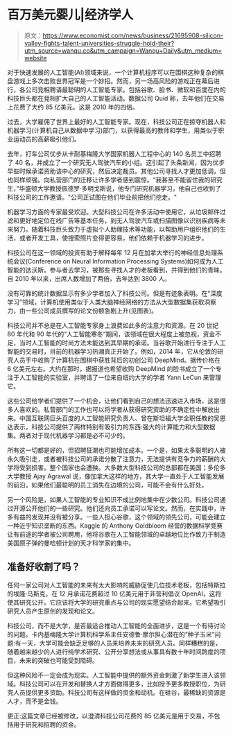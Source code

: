 # 百万美元婴儿|经济学人

> 原文：<https://www.economist.com/news/business/21695908-silicon-valley-fights-talent-universities-struggle-hold-their?utm_source=wanqu.co&utm_campaign=Wanqu+Daily&utm_medium=website>

对于快速发展的人工智能(AI)领域来说，一个计算机程序可以在围棋这种复杂的棋盘游戏上多次击败世界冠军是一个妙招。然而，另一场高风险的游戏正在幕后进行，各公司竞相聘请最聪明的人工智能专家。包括谷歌、脸书、微软和百度在内的科技巨头都在竞相扩大自己的人工智能活动。数据公司 Quid 称，去年他们在交易上花费了大约 85 亿美元。这是 2010 年的四倍。

过去，大学雇佣了世界上最好的人工智能专家。现在，科技公司正在掠夺机器人和机器学习(计算机自己从数据中学习)部门，以获得最高的教师和学生，用类似于职业运动员的高薪吸引他们。

去年，打车公司优步从卡耐基梅隆大学国家机器人工程中心的 140 名员工中招聘了 40 名，并成立了一个研究无人驾驶汽车的小组。这引起了头条新闻，因为优步早些时候承诺资助该中心的研究，然后决定裁员。其他公司寻找人才更加低调，但也同样顽强。向私营部门的迁移让许多学者感到震惊。“我甚至不能留住我的研究生，”华盛顿大学教授佩德罗·多明戈斯说，他专门研究机器学习，他自己也收到了科技公司的工作邀请。"公司正试图在他们毕业前把他们挖走。"

机器学习方面的专家最受欢迎。大型科技公司在许多活动中使用它，从垃圾邮件过滤和更好地定位在线广告等基本任务，到无人驾驶汽车或扫描图像以识别疾病等未来努力。随着科技巨头致力于虚拟个人助理技术等功能，以帮助用户组织他们的生活，或者开发工具，使搜索照片变得更容易，他们依赖于机器学习的进步。

科技公司在这一领域的投资有助于解释每年 12 月在加拿大举行的神经信息处理系统会议(Conference on Neural Information Processing Systems)如何成为人工智能的达沃斯。参与者去学习，被那些寻找人才的老板看到，并得到他们的青睐。自 2010 年以来，出席人数增加了两倍，去年达到 3800 人。

没有可靠的统计数据显示有多少学者加入了科技公司。但是有迹象表明。在“深度学习”领域，计算机使用类似于人类大脑神经网络的方法从大型数据集获取洞察力，由一些公司成员撰写的论文份额急剧上升(见图表)。



科技公司并不总是在人工智能专家身上浪费如此多的注意力和资源。在 20 世纪 80 年代和 90 年代的“人工智能寒冬”期间，该领域在很大程度上被忽视，资金不足，当时人工智能的时尚方法未能达到其早期的承诺。当谷歌开始进行专注于人工智能的交易时，目前的机器学习热潮真正开始了。例如，2014 年，它从伦敦的研究人员手中收购了计算机在围棋中获胜背后的初创公司 DeepMind。据传价格在 6 亿美元左右。大约在那时，据报道也希望收购 DeepMind 的脸书成立了一个专注于人工智能的实验室，并聘请了一位来自纽约大学的学者 Yann LeCun 来管理它。

这些公司给学者们提供了一个机会，让他们看到自己的想法迅速进入市场，这是很多人喜欢的。私营部门的工作也可以将学者从获得研究资助的不确定性中解放出来。中国互联网巨头百度的人工智能研究负责人、曾在斯坦福大学全职任教的吴恩达表示，科技公司提供了两样特别有吸引力的东西:强大的计算能力和大型数据集。两者对于现代机器学习都是必不可少的。

所有这一切都是好的，但招聘狂潮也可能增加成本。一个是，如果太多聪明的人被永久吸引走，或者被科技公司的承诺分散了注意力，无法提供有竞争力的薪酬的大学将受到损害。整个国家也会遭殃。大多数大型科技公司的总部都在美国；多伦多大学教授 Ajay Agrawal 说，像加拿大这样的地方，其大学一直处于人工智能发展的前沿，如果他们最聪明的员工消失在边境的公司，可能不会有什么好处。

另一个风险是，如果人工智能的专业知识不成比例地集中在少数公司。科技公司通过开源公开他们的一些研究。他们还向员工承诺可以写论文。然而，在实践中，许多有益的发现并没有被分享。一些人担心谷歌，这个领域的领先公司，可能会建立一种近乎知识垄断的东西。Kaggle 的 Anthony Goldbloom 经营的数据科学竞赛让有前途的学者被公司聘用，他将谷歌在人工智能领域的卓越地位比作致力于制造美国原子弹的曼哈顿计划的天才科学家的集中。



## 准备好收割了吗？

任何一家公司对人工智能的未来有太大影响的威胁促使几位技术老板，包括特斯拉的埃隆·马斯克，在 12 月承诺花费超过 10 亿美元用于非营利倡议 OpenAI，这将使其研究公开。它应该将大学的研究重点与公司的现实愿望结合起来。它希望吸引研究人员产生原创的发现和论文。

科技公司，而不是大学，是否最适合推动人工智能的全面进步，这是一个有待讨论的问题。卡内基梅隆大学计算机科学系主任安德鲁·摩尔担心潜在的“种子玉米”问题:有一天，大学可能会缺乏足够的人员来培养未来的研究人员。同样糟糕的是，随着越来越少的人进行纯学术研究、公开分享想法或从事具有数十年时间跨度的项目，未来的突破也可能受到阻碍。

但这种风险不一定会成为现实。人工智能中提供的额外资金刺激了新学生进入该领域。科技公司可以在开发和替换人才方面做得更多，比如授予更多教授职位，为研究人员提供更多资助。科技公司有这样做的资金和动机。在硅谷，最稀缺的资源是人才，而不是金钱。

更正:这篇文章已经被修改，以澄清科技公司花费的 85 亿美元是用于交易，不包括用于研究和招聘的资金。
